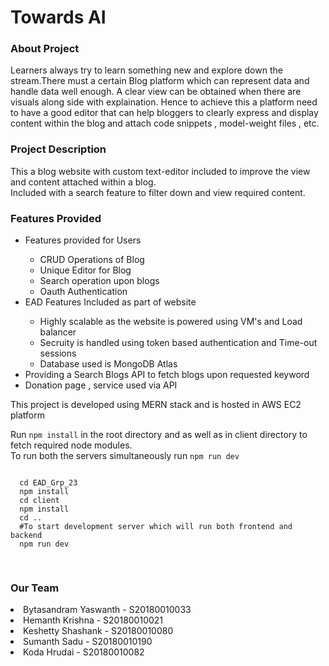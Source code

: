 <h1>Towards AI</h1>
<h3>About Project </h3>
<p>Learners always try to learn something new and explore down the stream.There must a certain Blog platform which can represent data and handle data well enough. A clear view can be obtained when there are visuals along side with explaination. Hence to achieve this a platform need to have a good editor that can help bloggers to clearly express and display content within the blog and attach code snippets , model-weight files , etc. </p>
<h3>Project Description</h3>
<p>This a blog website with custom text-editor included to improve the view and content attached within a blog.</br>
Included with a search feature to filter down and view required content.
</p>
<h3>Features Provided</h3>
<ul>
<li>Features provided for Users</li>
  <ul>
<li>CRUD Operations of Blog</li>
<li>Unique Editor for Blog</li>
<li>Search operation upon blogs</li>
<li>Oauth Authentication</li>
 </ul>
  <li>EAD Features Included as part of website</li>
  <ul>
    <li>Highly scalable as the website is powered using VM's and Load balancer</li>
    <li>Secruity is handled using token based authentication and Time-out sessions</li>
    <li>Database used is MongoDB Atlas</li>
  </ul>
  <li>Providing a Search Blogs API to fetch blogs upon requested keyword </li>
  <li>Donation page , service used via API</li>
  </ul>
 <p>This project is developed using MERN stack and is hosted in AWS EC2 platform </p>

Run  <code>npm install</code> in the root directory and as well as in client directory to fetch required node modules.
</br>
To run both the servers simultaneously run <code>npm run dev</code>
<pre>
<code>
  cd EAD_Grp_23
  npm install
  cd client
  npm install
  cd ..
  #To start development server which will run both frontend and backend
  npm run dev
  </code>
  </pre>
 <h3>Our Team</h3>
 <li>Bytasandram Yaswanth - S20180010033</li>
 <li>Hemanth Krishna - S20180010021</li>
 <li>Keshetty Shashank - S20180010080</li>
 <li>Sumanth Sadu - S20180010190</li>
 <li>Koda Hrudai - S20180010082 </li>
